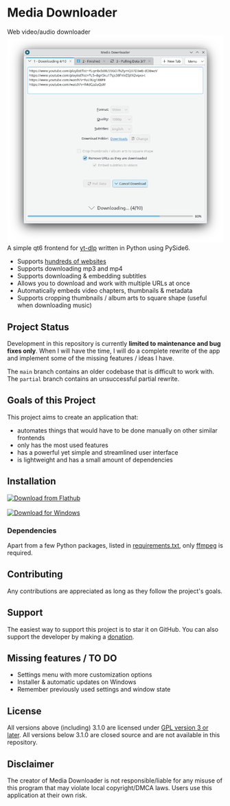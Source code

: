 # Media Downloader

Web video/audio downloader
<br><img src="screenshots/kde-plasma-light.png" width="650px"><br>
A simple qt6 frontend for [yt-dlp](https://github.com/yt-dlp/yt-dlp) written in Python using PySide6.

- Supports [hundreds of websites](https://github.com/yt-dlp/yt-dlp/blob/master/supportedsites.md)
- Supports downloading mp3 and mp4
- Supports downloading & embedding subtitles
- Allows you to download and work with multiple URLs at once
- Automatically embeds video chapters, thumbnails & metadata
- Supports cropping thumbnails / album arts to square shape (useful when downloading music)

## Project Status

Development in this repository is currently **limited to maintenance and bug fixes only**. When I will have the time, I will do a complete rewrite of the app and implement some of the missing features / ideas I have.

The ```main``` branch contains an older codebase that is difficult to work with. The ```partial``` branch contains an unsuccessful partial rewrite.

## Goals of this Project

This project aims to create an application that:

- automates things that would have to be done manually on other similar frontends
- only has the most used features
- has a powerful yet simple and streamlined user interface
- is lightweight and has a small amount of dependencies

## Installation

<a href="https://flathub.org/apps/com.markopejic.downloader"><img width="150" alt="Download from Flathub" src="https://dl.flathub.org/assets/badges/flathub-badge-en.png"></a><br>
<br><a href="https://github.com/markop404/media-downloader/releases"><img width="140" alt="Download for Windows" src="https://upload.wikimedia.org/wikipedia/commons/e/e2/Windows_logo_and_wordmark_-_2021.svg"></a><br>

### Dependencies

Apart from a few Python packages, listed in [requirements.txt](./requirements.txt), only [ffmpeg](https://ffmpeg.org) is required.

## Contributing

Any contributions are appreciated as long as they follow the project's goals.

## Support

The easiest way to support this project is to star it on GitHub. You can also support the developer by making a [donation](https://downloader.markopejic.com/donate).

## Missing features / TO DO

- Settings menu with more customization options
- Installer & automatic updates on Windows
- Remember previously used settings and window state

## License

All versions above (including) 3.1.0 are licensed under [GPL version 3 or later](https://www.gnu.org/licenses/gpl-3.0.html). All versions below 3.1.0 are closed source and are not available in this repository.

## Disclaimer

The creator of Media Downloader is not responsible/liable for any misuse of this program that may violate local copyright/DMCA laws. Users use this application at their own risk.
